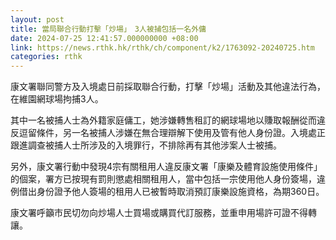 ```yaml
---
layout: post
title: 當局聯合行動打擊「炒場」　3人被捕包括一名外傭
date: 2024-07-25 12:41:57.000000000 +08:00
link: https://news.rthk.hk/rthk/ch/component/k2/1763092-20240725.htm
categories: rthk
---
```


康文署聯同警方及入境處日前採取聯合行動，打擊「炒場」活動及其他違法行為，在維園網球場拘捕3人。

其中一名被捕人士為外籍家庭傭工，她涉嫌轉售租訂的網球場地以賺取報酬從而違反逗留條件，另一名被捕人涉嫌在無合理辯解下使用及管有他人身份證。入境處正跟進調查被捕人士所涉及的入境罪行，不排除再有其他涉案人士被捕。

另外，康文署行動中發現4宗有關租用人違反康文署「康樂及體育設施使用條件」的個案，署方已按現有罰則懲處相關租用人，當中包括一宗使用他人身份簽場，違例借出身份證予他人簽場的租用人已被暫時取消預訂康樂設施資格，為期360日。

康文署呼籲市民切勿向炒場人士買場或購買代訂服務，並重申用場許可證不得轉讓。
